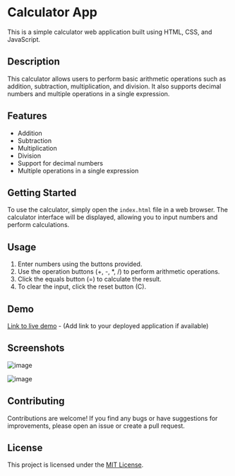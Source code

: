 # Calculator App

This is a simple calculator web application built using HTML, CSS, and JavaScript.

## Description

This calculator allows users to perform basic arithmetic operations such as addition, subtraction, multiplication, and division. It also supports decimal numbers and multiple operations in a single expression.

## Features

- Addition
- Subtraction
- Multiplication
- Division
- Support for decimal numbers
- Multiple operations in a single expression

## Getting Started

To use the calculator, simply open the `index.html` file in a web browser. The calculator interface will be displayed, allowing you to input numbers and perform calculations.

## Usage

1. Enter numbers using the buttons provided.
2. Use the operation buttons (+, -, *, /) to perform arithmetic operations.
3. Click the equals button (=) to calculate the result.
4. To clear the input, click the reset button (C).

## Demo

[Link to live demo](#) - (Add link to your deployed application if available)

## Screenshots

![image](https://github.com/NermeenKamal/Calculator/assets/114883845/3e7763ff-a1db-4ee3-b792-3275de26c537)

![image](https://github.com/NermeenKamal/Calculator/assets/114883845/f7d5c7ac-b5bc-41bb-b70b-24916980c248)


## Contributing

Contributions are welcome! If you find any bugs or have suggestions for improvements, please open an issue or create a pull request.

## License

This project is licensed under the [MIT License](LICENSE).

